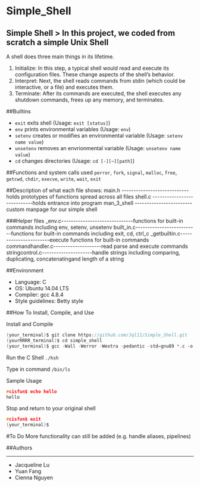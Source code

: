 # Simple_Shell

## Simple Shell > In this project, we coded from scratch a simple Unix Shell
A shell does three main things in its lifetime.
1. Initialize: In this step, a typical shell would read and execute its configuration files. These change aspects of the shell’s behavior.
2. Interpret: Next, the shell reads commands from stdin (which could be interactive, or a file) and executes them.
3. Terminate: After its commands are executed, the shell executes any shutdown commands, frees up any memory, and terminates.

##Builtins
* `exit` exits shell (Usage: `exit [status]`)
* `env` prints environmental variables (Usage: `env`)
* `setenv` creates or modifies an environmental variable (Usage: `setenv name value`)
* `unsetenv` removes an envrionmental variable (Usage: `unsetenv name value`)
* `cd` changes directories (Usage: `cd [-][~][path]`)

##Functions and system calls used
`perror`, `fork`, `signal`, `malloc`, `free`, `getcwd`, `chdir`, `execve`, `write`, `wait`, `exit`

##Description of what each file shows:
main.h ---------------------------- holds prototypes of functions spread across all files
shell.c ----------------------------holds entrance into program
man_3_shell ------------------------custom manpage for our simple shell

###Helper files
_env.c------------------------------functions for built-in commands including env, setenv, unsetenv
built_in.c--------------------------functions for built-in commands including exit, cd, ctrl_c
_getbuiltin.c-----------------------execute functions for built-in commands
commandhandler.c--------------------read parse and execute commands 
stringcontrol.c---------------------handle strings including comparing, duplicating, concatenatingand length of a string

##Environment
* Language: C
* OS: Ubuntu 14.04 LTS
* Compiler: gcc 4.8.4
* Style guidelines: Betty style

##How To Install, Compile, and Use

Install and Compile
``` C
(your_terminal)$ git clone https://github.com/Jql11/Simple_Shell.git
(yourRRRR_terminal)$ cd simple_shell
(your_terminal)$ gcc -Wall -Werror -Wextra -pedantic -std=gnu89 *.c -o hsh
```
Run the C Shell
`./hsh`

Type in command
`/bin/ls`

Sample Usage
```C
#cisfun$ echo hello
hello
```
Stop and return to your original shell
```C
#cisfun$ exit
(your_terminal)$
```
#To Do
More functionality can still be added (e.g. handle aliases, pipelines)

##Authors
***
* Jacqueline Lu 
* Yuan Fang 
* Cienna Nguyen









